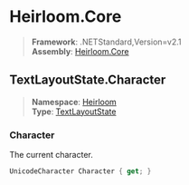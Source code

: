 # Heirloom.Core

> **Framework**: .NETStandard,Version=v2.1  
> **Assembly**: [Heirloom.Core][0]  

## TextLayoutState.Character

> **Namespace**: [Heirloom][0]  
> **Type**: [TextLayoutState][1]  

### Character

The current character.

```cs
UnicodeCharacter Character { get; }
```

[0]: ../Heirloom.Core.md
[1]: Heirloom.TextLayoutState.md
